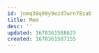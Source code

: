 ```yaml
---
id: jnmq38q09y9ezd7wrn78zab
title: Mem
desc: ''
updated: 1678361588623
created: 1678361587155
---
```

